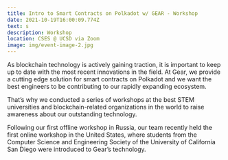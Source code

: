 ```yaml
---
title: Intro to Smart Contracts on Polkadot w/ GEAR - Workshop
date: 2021-10-19T16:00:09.774Z
text: s
description: Workshop
location: CSES @ UCSD via Zoom
image: img/event-image-2.jpg
---
```

As blockchain technology is actively gaining traction, it is important to keep up to date with the most recent innovations in the field. At Gear, we provide a cutting edge solution for smart contracts on Polkadot and we want the best engineers to be contributing to our rapidly expanding ecosystem.

That’s why we conducted a series of workshops at the best STEM universities and blockchain-related organizations in the world to raise awareness about our outstanding technology.

Following our first offline workshop in Russia, our team recently held the first online workshop in the United States, where students from the Computer Science and Engineering Society of the University of California San Diego were introduced to Gear’s technology.